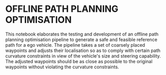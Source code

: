 # OFFLINE PATH PLANNING OPTIMISATION
This notebook elaborates the testing and development of an offline path planning optimisation pipeline to generate a safe and feasible reference path for a ego vehicle. The pipeline takes a set of coarsely placed waypoints and adjusts their localisation so as to comply with certain path curvature constraints in view of the vehicle's size and steering capability. The adjusted waypoints should be as close as possible to the original waypoints without violating the curvature constraints.